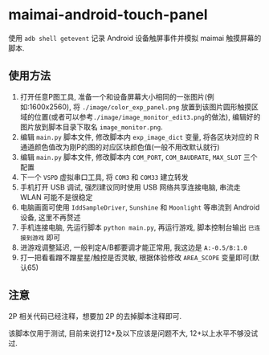 # maimai-android-touch-panel

使用 `adb shell getevent` 记录 Android 设备触屏事件并模拟 maimai 触摸屏幕的脚本.

## 使用方法

1. 打开任意P图工具, 准备一个和设备屏幕大小相同的一张图片(例如:1600x2560), 将 `./image/color_exp_panel.png`
放置到该图片圆形触摸区域的位置(或者可以参考`./image/image_monitor_edit3.png`的做法), 编辑好的图片放到脚本目录下取名 `image_monitor.png`.
2. 编辑 `main.py` 脚本文件, 修改脚本内 `exp_image_dict` 变量, 将各区块对应的 R 通道颜色值改为刚P的图的对应区块颜色值(一般不用改默认就行)
3. 编辑 `main.py` 脚本文件, 修改脚本内 `COM_PORT`, `COM_BAUDRATE`, `MAX_SLOT` 三个配置
4. 下一个 `VSPD` 虚拟串口工具, 将 `COM3` 和 `COM33` 建立转发
5. 手机打开 USB 调试, 强烈建议同时使用 USB 网络共享连接电脑, 串流走 WLAN 可能不是很稳定
6. 电脑画面可使用 `IddSampleDriver`, `Sunshine` 和 `Moonlight` 等串流到 Android 设备, 这里不再赘述
7. 手机连接电脑, 先运行脚本 `python main.py`, 再运行游戏, 脚本控制台输出 `已连接到游戏` 即可
8. 进游戏调整延迟, 一般判定A/B都要调才能正常用, 我这边是 `A:-0.5/B:1.0`
9. 打一把看看蹭不蹭星星/触控是否灵敏, 根据体验修改 `AREA_SCOPE` 变量即可(默认65)

## 注意

2P 相关代码已经注释，想要加 2P 的去掉脚本注释即可.

该脚本仅用于测试, 目前来说打12+及以下应该是问题不大, 12+以上水平不够没试过.
